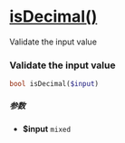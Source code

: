 [isDecimal()](http://twinh.github.com/widget/api/isDecimal)
===========================================================

Validate the input value

### Validate the input value
```php
bool isDecimal($input)
```

##### 参数
* **$input** `mixed` 

